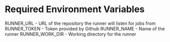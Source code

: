 # Required Environment Variables

RUNNER_URL - URL of the repository the runner will listen for jobs from
RUNNER_TOKEN - Token provided by Github
RUNNER_NAME - Name of the runner
RUNNER_WORK_DIR - Working directory for the runner